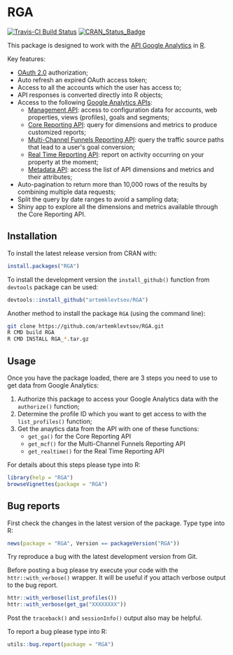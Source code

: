 # RGA

[![Travis-CI Build Status](https://travis-ci.org/artemklevtsov/RGA.svg?branch=master)](https://travis-ci.org/artemklevtsov/RGA) [![CRAN_Status_Badge](http://www.r-pkg.org/badges/version/RGA)](http://cran.r-project.org/package=RGA)

This package is designed to work with the [API Google Analytics](https://developers.google.com/analytics) in [R](http://www.r-project.org/).

Key features:

* [OAuth 2.0](https://developers.google.com/accounts/docs/OAuth2) authorization;
* Auto refresh an expired OAuth access token;
* Access to all the accounts which the user has access to;
* API responses is converted directly into R objects;
* Access to the following [Google Analytics APIs](https://developers.google.com/analytics/devguides/platform/):
    - [Management API](https://developers.google.com/analytics/devguides/config/mgmt/v3): access to configuration data for accounts, web properties, views (profiles), goals and segments;
    - [Core Reporting API](https://developers.google.com/analytics/devguides/reporting/core/v3): query for dimensions and metrics to produce customized reports;
    - [Multi-Channel Funnels Reporting API](https://developers.google.com/analytics/devguides/reporting/mcf/v3): query the traffic source paths that lead to a user's goal conversion;
    - [Real Time Reporting API](https://developers.google.com/analytics/devguides/reporting/realtime/v3): report on activity occurring on your property at the moment;
    - [Metadata API](https://developers.google.com/analytics/devguides/reporting/metadata/v3): access the list of API dimensions and metrics and their attributes;
* Auto-pagination to return more than 10,000 rows of the results by combining multiple data requests;
* Split the query by date ranges to avoid a sampling data;
* Shiny app to explore all the dimensions and metrics available through the Core Reporting API.

## Installation

To install the latest release version from CRAN with:

```r
install.packages("RGA")
```

To install the development version the `install_github()` function from `devtools` package can be used:

```r
devtools::install_github("artemklevtsov/RGA")
```

Another method to install the package `RGA` (using the command line):

```bash
git clone https://github.com/artemklevtsov/RGA.git
R CMD build RGA
R CMD INSTALL RGA_*.tar.gz
```

## Usage

Once you have the package loaded, there are 3 steps you need to use to get data from Google Analytics:

1. Authorize this package to access your Google Analytics data with the `authorize()` function;
1. Determine the profile ID which you want to get access to with the `list_profiles()` function;
1. Get the anaytics data from the API with one of these functions:
    - `get_ga()` for the Core Reporting API
    - `get_mcf()` for the Multi-Channel Funnels Reporting API
    - `get_realtime()` for the Real Time Reporting API

For details about this steps please type into R:

```r
library(help = "RGA")
browseVignettes(package = "RGA")
```

## Bug reports

First check the changes in the latest version of the package. Type type into R:

```r
news(package = "RGA", Version == packageVersion("RGA"))
```

Try reproduce a bug with the latest development version from Git.

Before posting a bug please try execute your code with the `httr::with_verbose()` wrapper. It will be useful if you attach verbose output to the bug report.

```r
httr::with_verbose(list_profiles())
httr::with_verbose(get_ga("XXXXXXXX"))
```

Post the `traceback()` and `sessionInfo()` output also may be helpful.

To report a bug please type into R:

```r
utils::bug.report(package = "RGA")
```
